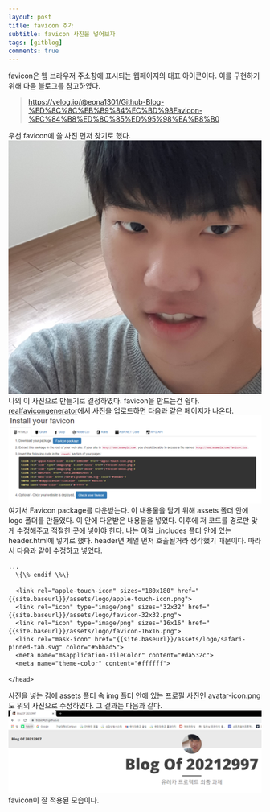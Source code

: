 ```yaml
---
layout: post
title: favicon 추가
subtitle: favicon 사진을 넣어보자
tags: [gitblog]
comments: true
---
```

favicon은 웹 브라우저 주소창에 표시되는 웹페이지의 대표 아이콘이다. 이를 구현하기 위해 다음 블로그를 참고하였다.
> https://velog.io/@eona1301/Github-Blog-%ED%8C%8C%EB%B9%84%EC%BD%98Favicon-%EC%84%B8%ED%8C%85%ED%95%98%EA%B8%B0

우선 favicon에 쓸 사진 먼저 찾기로 했다.
![me](/assets/img/avatar-icon.png)
나의 이 사진으로 만들기로 결정하였다.
favicon을 만드는건 쉽다. [realfavicongenerator](https://realfavicongenerator.net/)에서 사진을 업로드하면 다음과 같은 페이지가 나온다.
![installfavicon](/assets/img/installfavicon.png)
여기서 Favicon package를 다운받는다. 이 내용물을 담기 위해 assets 폴더 안에 logo 폴더를 만들었다. 이 안에 다운받은 내용물을 넣었다. 이후에 저 코드를 경로만 맞게 수정해주고 적절한 곳에 넣어야 한다. 나는 이걸 _includes 폴더 안에 있는 header.html에 넣기로 했다. header면 제일 먼저 호출될거라 생각했기 때문이다. 따라서 다음과 같이 수정하고 넣었다.
```
...
  \{\% endif \%\}

  <link rel="apple-touch-icon" sizes="180x180" href="{{site.baseurl}}/assets/logo/apple-touch-icon.png">
  <link rel="icon" type="image/png" sizes="32x32" href="{{site.baseurl}}/assets/logo/favicon-32x32.png">
  <link rel="icon" type="image/png" sizes="16x16" href="{{site.baseurl}}/assets/logo/favicon-16x16.png">
  <link rel="mask-icon" href="{{site.baseurl}}/assets/logo/safari-pinned-tab.svg" color="#5bbad5">
  <meta name="msapplication-TileColor" content="#da532c">
  <meta name="theme-color" content="#ffffff">

</head>
```
사진을 넣는 김에 assets 폴더 속 img 폴더 안에 있는 프로필 사진인 avatar-icon.png도 위의 사진으로 수정하였다. 그 결과는 다음과 같다.
![appliedfavicon](/assets/img/appliedfavicon.png)
favicon이 잘 적용된 모습이다.